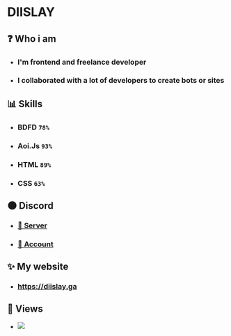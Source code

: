 # DIISLAY
## ❓ Who i am
- ### I'm frontend and freelance developer
- ### I collaborated with a lot of developers to create bots or sites
## 📊 Skills 
- ### BDFD ``78%``
- ### Aoi.Js ``93%``
- ### HTML ``89%``
- ### CSS ``63%``
## 🌑 Discord
- ### [👥 Server](https://discord.gg/EHgpBpUgCA)
- ### [👤 Account](https://discord.com/users/737355664682123313)
## ✨ My website
- ### https://diislay.ga
## 👀 Views
- ![](https://komarev.com/ghpvc/?username=DIISLAY)

